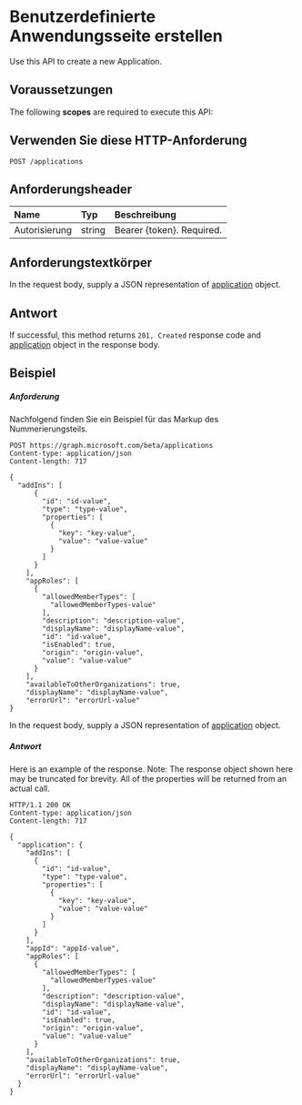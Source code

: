 # <a name="create-application"></a>Benutzerdefinierte Anwendungsseite erstellen

Use this API to create a new Application.
## <a name="prerequisites"></a>Voraussetzungen
The following **scopes** are required to execute this API: 

## <a name="http-request"></a>Verwenden Sie diese HTTP-Anforderung
<!-- { "blockType": "ignored" } -->
```http
POST /applications
```

## <a name="request-headers"></a>Anforderungsheader
| Name       | Typ | Beschreibung|
|:---------------|:--------|:----------|
| Autorisierung  | string  | Bearer {token}. Required. |

## <a name="request-body"></a>Anforderungstextkörper
In the request body, supply a JSON representation of [application](../resources/application.md) object.


## <a name="response"></a>Antwort
If successful, this method returns `201, Created` response code and [application](../resources/application.md) object in the response body.

## <a name="example"></a>Beispiel
##### <a name="request"></a>Anforderung
Nachfolgend finden Sie ein Beispiel für das Markup des Nummerierungsteils.
<!-- {
  "blockType": "request",
  "name": "create_application_from_applications"
}-->
```http
POST https://graph.microsoft.com/beta/applications
Content-type: application/json
Content-length: 717

{
  "addIns": [
      {
        "id": "id-value",
        "type": "type-value",
        "properties": [
          {
            "key": "key-value",
            "value": "value-value"
          }
        ]
      }
    ],
    "appRoles": [
      {
        "allowedMemberTypes": [
          "allowedMemberTypes-value"
        ],
        "description": "description-value",
        "displayName": "displayName-value",
        "id": "id-value",
        "isEnabled": true,
        "origin": "origin-value",
        "value": "value-value"
      }
    ],
    "availableToOtherOrganizations": true,
    "displayName": "displayName-value",
    "errorUrl": "errorUrl-value"
}
```
In the request body, supply a JSON representation of [application](../resources/application.md) object.
##### <a name="response"></a>Antwort
Here is an example of the response. Note: The response object shown here may be truncated for brevity. All of the properties will be returned from an actual call.
<!-- {
  "blockType": "response",
  "truncated": true,
  "@odata.type": "microsoft.graph.application"
} -->
```http
HTTP/1.1 200 OK
Content-type: application/json
Content-length: 717

{
  "application": {
    "addIns": [
      {
        "id": "id-value",
        "type": "type-value",
        "properties": [
          {
            "key": "key-value",
            "value": "value-value"
          }
        ]
      }
    ],
    "appId": "appId-value",
    "appRoles": [
      {
        "allowedMemberTypes": [
          "allowedMemberTypes-value"
        ],
        "description": "description-value",
        "displayName": "displayName-value",
        "id": "id-value",
        "isEnabled": true,
        "origin": "origin-value",
        "value": "value-value"
      }
    ],
    "availableToOtherOrganizations": true,
    "displayName": "displayName-value",
    "errorUrl": "errorUrl-value"
  }
}
```

<!-- uuid: 8fcb5dbc-d5aa-4681-8e31-b001d5168d79
2015-10-25 14:57:30 UTC -->
<!-- {
  "type": "#page.annotation",
  "description": "Create Application",
  "keywords": "",
  "section": "documentation",
  "tocPath": ""
}-->
